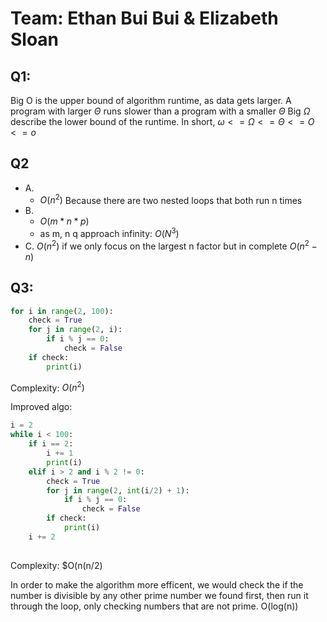 # Team: Ethan Bui Bui & Elizabeth Sloan
## Q1:
Big O is the upper bound of algorithm runtime, as data gets larger.
A program with larger $\Theta$ runs slower than a program with a smaller $\Theta$ 
Big $\Omega$ describe the lower bound of the runtime. 
In short, $\omega <= \Omega <= \Theta <= O <= o$ 
## Q2
- A. 
	- $O(n^2)$ Because there are two nested loops that both run n times
- B. 
	- $O(m*n*p)$ 
	- as m, n q approach infinity: $O(N^3)$ 
- C. $O(n^2)$ if we only focus on the largest n factor but in complete $O(n^2 - n)$ 
## Q3:
```python
for i in range(2, 100):
    check = True
    for j in range(2, i):
        if i % j == 0:
            check = False
    if check:
        print(i)
```
Complexity: $O(n^2)$

Improved algo:
```python
i = 2
while i < 100:
    if i == 2:
        i += 1
        print(i)
    elif i > 2 and i % 2 != 0:
        check = True
        for j in range(2, int(i/2) + 1):
            if i % j == 0:
                check = False
        if check:
            print(i)
    i += 2
    
```
Complexity: $O(n(n/2)

In order to make the algorithm more efficent, we would check the if the number is divisible by any other prime number we found first, then run it through the loop, only checking numbers that are not prime. O(log(n))

